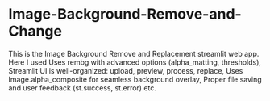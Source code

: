 # Image-Background-Remove-and-Change
This is the Image Background Remove and Replacement streamlit web app. Here I used Uses rembg with advanced options (alpha_matting, thresholds), Streamlit UI is well-organized: upload, preview, process, replace, Uses Image.alpha_composite for seamless background overlay, Proper file saving and user feedback (st.success, st.error) etc.
